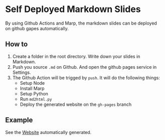 # Self Deployed Markdown Slides

By using Github Actions and Marp, the markdown slides can be deployed on github gapes automatically.

## How to

1. Create a folder in the root directory. Write down your slides in Markdown.
2. Push you source `.md` on Github. And open the github pages service in Settings.
3. The Github Action will be trigged by `push`. It will do the following things:
   - Setup Node
   - Install Marp
   - Setup Python
   - Run `md2html.py`
   - Deploy the generated website on the `gh-pages` branch

## Example

See the [Website](zybbigpy.github.io/pre) automatically generated.
